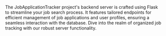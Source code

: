 The JobApplicationTracker project's backend server is crafted using Flask to streamline your job search process. It features tailored endpoints for efficient management of job applications and user profiles, ensuring a seamless interaction with the database. Dive into the realm of organized job tracking with our robust server functionality.